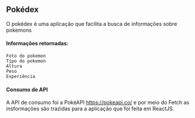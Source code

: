 ## Pokédex 

O pokédex é uma aplicação que facilita a busca de informações sobre pokemons

#### Informações retornadas:
    Foto do pokemon
    Típo do pokemon
    Altura
    Peso
    Experiência


#### Consumo de API

A API de consumo foi a PokéAPI https://pokeapi.co/ e por meio do
Fetch as insformações são trazidas para a aplicação que foi feita em ReactJS.